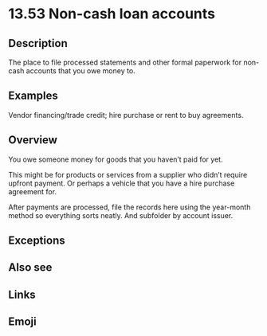 # 13.53 Non-cash loan accounts

## Description

The place to file processed statements and other formal paperwork for non-cash accounts that you owe money to.

## Examples

Vendor financing/trade credit; hire purchase or rent to buy agreements.

## Overview

You owe someone money for goods that you haven’t paid for yet.

This might be for products or services from a supplier who didn’t require upfront payment. Or perhaps a vehicle that you have a hire purchase agreement for.

After payments are processed, file the records here using the year-month method so everything sorts neatly. And subfolder by account issuer.

## Exceptions

## Also see


## Links

## Emoji
